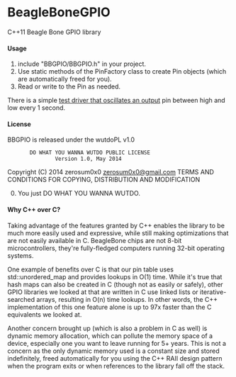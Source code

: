 BeagleBoneGPIO
==============

C++11 Beagle Bone GPIO library

#### Usage

1. include "BBGPIO/BBGPIO.h" in your project.  
2. Use static methods of the PinFactory class to create Pin objects (which are automatically freed for you).  
3. Read or write to the Pin as needed.

There is a simple [test driver that oscillates an output](https://github.com/zerosum0x0/BeagleBoneGPIO/blob/master/main.cpp) pin between high and low every 1 second.

#### License
BBGPIO is released under the wutdoPL v1.0

           DO WHAT YOU WANNA WUTDO PUBLIC LICENSE
                   Version 1.0, May 2014

Copyright (C) 2014 zerosum0x0 <zerosum0x0@gmail.com>
       TERMS AND CONDITIONS FOR COPYING, DISTRIBUTION AND MODIFICATION

 0. You just DO WHAT YOU WANNA WUTDO.

#### Why C++ over C?
Taking advantage of the features granted by C++ enables the library to be much more easily used and expressive, while still making optimizations that are not easily available in C.  BeagleBone chips are not 8-bit microcontrollers, they're fully-fledged computers running 32-bit operating systems.  

One example of benefits over C is that our pin table uses std::unordered_map and provides lookups in O(1) time.  While it's true that hash maps can also be created in C (though not as easily or safely), other GPIO libraries we looked at that are written in C use linked lists or iterative-searched arrays, resulting in O(n) time lookups.  In other words, the C++ implementation of this one feature alone is up to 97x faster than the C equivalents we looked at.

Another concern brought up (which is also a problem in C as well) is dynamic memory allocation, which can pollute the memory space of a device, especially one you want to leave running for 5+ years.  This is not a concern as the only dynamic memory used is a constant size and stored indefinitely, freed automatically for you using the C++ RAII design pattern when the program exits or when references to the library fall off the stack. 
